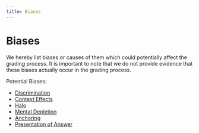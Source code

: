 ```yaml
---
title: Biases
---
```


# Biases

We hereby list biases or causes of them which could potentially affect the grading process. It is important to note that we do not provide evidence that these biases actually occur in the grading process.

Potential Biases:

- [Discrimination](research/challenges/biases/discrimination.md)
- [Context Effects](research/challenges/biases/contrast-effects.md)
- [Halo](research/challenges/biases/halo.md)
- [Mental Depletion](research/challenges/biases/mental-depletion.md)
- [Anchoring](research/challenges/biases/anchoring.md)
- [Presentation of Answer](research/challenges/biases/presentation-of-answer.md)
